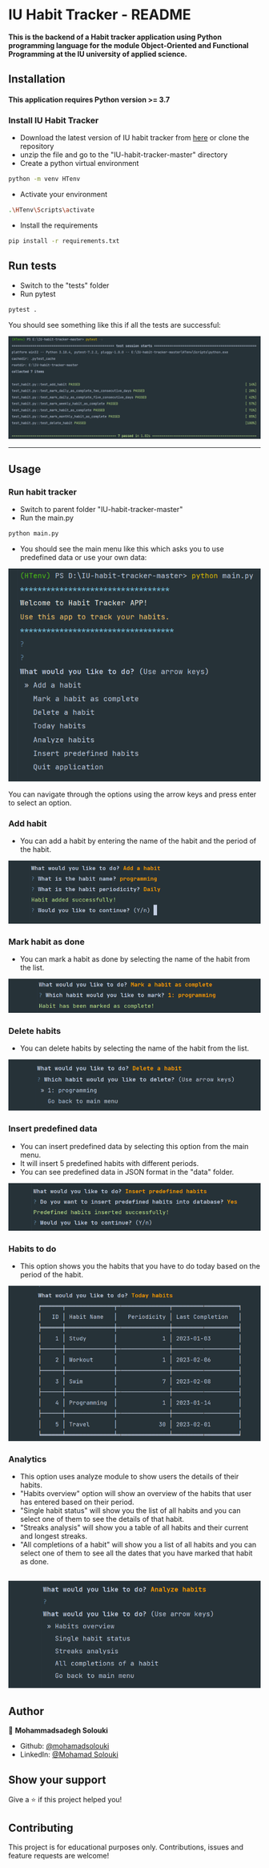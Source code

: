 IU Habit Tracker - README
====================================================================================    
**This is the backend of a Habit tracker application using Python programming language for the module Object-Oriented and 
Functional Programming at the IU university of applied science.**

## Installation

#### This application requires Python version >= 3.7

### Install IU Habit Tracker

- Download the latest version of IU habit tracker from 
[here](https://github.com/mohamadsolouki/IU-habit-tracker/archive/refs/heads/main.zip) or clone the repository 
- unzip the file and go to the "IU-habit-tracker-master" directory
- Create a python virtual environment

``` sh
python -m venv HTenv
```

- Activate your environment

``` sh
.\HTenv\Scripts\activate
```

- Install the requirements

``` sh
pip install -r requirements.txt
```

## Run tests

- Switch to the "tests" folder
- Run pytest

``` sh
pytest .
```

You should see something like this if all the tests are successful:

![Command Output](docs/test.png)

---
## Usage

### Run habit tracker

- Switch to parent folder "IU-habit-tracker-master"
- Run the main.py

``` sh
python main.py
```

- You should see the main menu like this which asks you to use predefined data or use your own data:

![Main menu](docs/main_menu.png)

You can navigate through the options using the arrow keys and press enter to select an option.
 
### Add habit
- You can add a habit by entering the name of the habit and the period of the habit.

![Add habit](docs/add_habit.png)

### Mark habit as done
- You can mark a habit as done by selecting the name of the habit from the list.

![Mark habit as done](docs/mark_habit.png)

### Delete habits
- You can delete habits by selecting the name of the habit from the list.

![Delete habits](docs/delete_habit.png)

### Insert predefined data
- You can insert predefined data by selecting this option from the main menu.
- It will insert 5 predefined habits with different periods.
- You can see predefined data in JSON format in the "data" folder.

![Insert predefined data](docs/predefined.png)

### Habits to do
- This option shows you the habits that you have to do today based on the period of the habit.

![Habits to do](docs/todo.png)

### Analytics
- This option uses analyze module to show users the details of their habits.
- "Habits overview" option will show an overview of the habits that user has entered based on their period.
- "Single habit status" will show you the list of all habits and you can select one of them to see the details of that habit.
- "Streaks analysis" will show you a table of all habits and their current and longest streaks.
- "All completions of a habit" will show you a list of all habits and you can select one of them to see all the dates that you have marked that habit as done.

![Analytics](docs/analyze.png)
---

## Author

👤 **Mohammadsadegh Solouki**

* Github: [@mohamadsolouki](https://github.com/mohamadsolouki)
* LinkedIn: [@Mohamad Solouki](https://linkedin.com/in/mohamadsolouki)

## Show your support

Give a ⭐️ if this project helped you! 

## Contributing
This project is for educational purposes only. Contributions, issues and feature requests are welcome!
